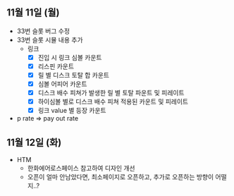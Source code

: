 
## 11월 11일 (월)

- 33번 슬롯 버그 수정
- 33번 슬롯 시뮬 내용 추가
	- 링크
		- [x] 진입  시 링크 심볼 카운트
		- [x] 리스핀 카운트
		- [x] 릴 별 디스크 토탈 합 카운트
		- [x] 심볼 어피어 카운트
		- [x] 디스크 배수 피쳐가 발생한 릴 별 토탈 파운트 및 피레이트
		- [x] 하이심볼 별로 디스크 배수 피쳐 적용된 카운트 및 피레이트
		- [x] 링크 value 별 등장 카운트
- p rate => pay out rate


## 11월 12일 (화)

- HTM
	- 한화에어로스페이스 참고하여 디자인 개선
	- 오픈이 얼마 안남았다면, 최소페이지로 오픈하고, 추가로 오픈하는 방향이 어떨지..?